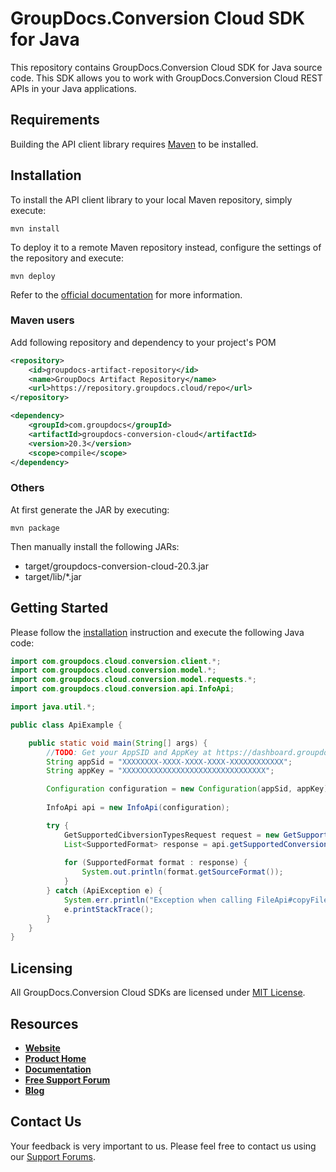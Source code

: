 # GroupDocs.Conversion Cloud SDK for Java
This repository contains GroupDocs.Conversion Cloud SDK for Java source code. This SDK allows you to work with GroupDocs.Conversion Cloud REST APIs in your Java applications.

## Requirements

Building the API client library requires [Maven](https://maven.apache.org/) to be installed.

## Installation

To install the API client library to your local Maven repository, simply execute:

```shell
mvn install
```

To deploy it to a remote Maven repository instead, configure the settings of the repository and execute:

```shell
mvn deploy
```

Refer to the [official documentation](https://maven.apache.org/plugins/maven-deploy-plugin/usage.html) for more information.

### Maven users

Add following repository and dependency to your project's POM

```xml
<repository>
    <id>groupdocs-artifact-repository</id>
    <name>GroupDocs Artifact Repository</name>
    <url>https://repository.groupdocs.cloud/repo</url>
</repository>
```

```xml
<dependency>
    <groupId>com.groupdocs</groupId>
    <artifactId>groupdocs-conversion-cloud</artifactId>
    <version>20.3</version>
    <scope>compile</scope>
</dependency>
```

### Others

At first generate the JAR by executing:

    mvn package

Then manually install the following JARs:

* target/groupdocs-conversion-cloud-20.3.jar
* target/lib/*.jar

## Getting Started

Please follow the [installation](#installation) instruction and execute the following Java code:

```java
import com.groupdocs.cloud.conversion.client.*;
import com.groupdocs.cloud.conversion.model.*;
import com.groupdocs.cloud.conversion.model.requests.*;
import com.groupdocs.cloud.conversion.api.InfoApi;

import java.util.*;

public class ApiExample {

    public static void main(String[] args) {
        //TODO: Get your AppSID and AppKey at https://dashboard.groupdocs.cloud (free registration is required).
        String appSid = "XXXXXXXX-XXXX-XXXX-XXXX-XXXXXXXXXXXX";
        String appKey = "XXXXXXXXXXXXXXXXXXXXXXXXXXXXXXXX";

        Configuration configuration = new Configuration(appSid, appKey);
        
        InfoApi api = new InfoApi(configuration);

        try {
            GetSupportedCibversionTypesRequest request = new GetSupportedConversionTypesRequest();
            List<SupportedFormat> response = api.getSupportedConversionTypes(request);
            
            for (SupportedFormat format : response) {
                System.out.println(format.getSourceFormat());
            }
        } catch (ApiException e) {
            System.err.println("Exception when calling FileApi#copyFile");
            e.printStackTrace();
        }
    }
}
```

## Licensing
All GroupDocs.Conversion Cloud SDKs are licensed under [MIT License](LICENSE).

## Resources
+ [**Website**](https://www.groupdocs.cloud)
+ [**Product Home**](https://products.groupdocs.cloud/conversion)
+ [**Documentation**](https://docs.groupdocs.cloud/display/conversioncloud/Home)
+ [**Free Support Forum**](https://forum.groupdocs.cloud/c/conversion)
+ [**Blog**](https://blog.groupdocs.cloud/category/conversion)

## Contact Us
Your feedback is very important to us. Please feel free to contact us using our [Support Forums](https://forum.groupdocs.cloud/c/conversion).
